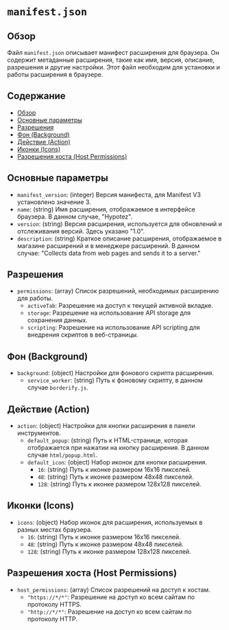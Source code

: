# `manifest.json`

## Обзор

Файл `manifest.json` описывает манифест расширения для браузера. Он содержит метаданные расширения, такие как имя, версия, описание, разрешения и другие настройки. Этот файл необходим для установки и работы расширения в браузере.

## Содержание

- [Обзор](#обзор)
- [Основные параметры](#основные-параметры)
- [Разрешения](#разрешения)
- [Фон (Background)](#фон-background)
- [Действие (Action)](#действие-action)
- [Иконки (Icons)](#иконки-icons)
- [Разрешения хоста (Host Permissions)](#разрешения-хоста-host-permissions)

## Основные параметры

- `manifest_version`: (integer) Версия манифеста, для Manifest V3 установлено значение 3.
- `name`: (string) Имя расширения, отображаемое в интерфейсе браузера. В данном случае, "Hypotez".
- `version`: (string) Версия расширения, используется для обновлений и отслеживания версий. Здесь указано "1.0".
- `description`: (string) Краткое описание расширения, отображаемое в магазине расширений и в менеджере расширений. В данном случае: "Collects data from web pages and sends it to a server."

## Разрешения

- `permissions`: (array) Список разрешений, необходимых расширению для работы.
    - `activeTab`: Разрешение на доступ к текущей активной вкладке.
    - `storage`: Разрешение на использование API storage для сохранения данных.
    - `scripting`: Разрешение на использование API scripting для внедрения скриптов в веб-страницы.

## Фон (Background)

- `background`: (object) Настройки для фонового скрипта расширения.
    - `service_worker`: (string) Путь к фоновому скрипту, в данном случае `borderify.js`.

## Действие (Action)

- `action`: (object) Настройки для кнопки расширения в панели инструментов.
    - `default_popup`: (string) Путь к HTML-странице, которая отображается при нажатии на кнопку расширения. В данном случае `html/popup.html`.
    - `default_icon`: (object) Набор иконок для кнопки расширения.
        - `16`: (string) Путь к иконке размером 16x16 пикселей.
        - `48`: (string) Путь к иконке размером 48x48 пикселей.
        - `128`: (string) Путь к иконке размером 128x128 пикселей.

## Иконки (Icons)

- `icons`: (object) Набор иконок для расширения, используемых в разных местах браузера.
    - `16`: (string) Путь к иконке размером 16x16 пикселей.
    - `48`: (string) Путь к иконке размером 48x48 пикселей.
    - `128`: (string) Путь к иконке размером 128x128 пикселей.

## Разрешения хоста (Host Permissions)

- `host_permissions`: (array) Список разрешений на доступ к хостам.
    - `"https://*/*"`: Разрешение на доступ ко всем сайтам по протоколу HTTPS.
    - `"http://*/*"`: Разрешение на доступ ко всем сайтам по протоколу HTTP.